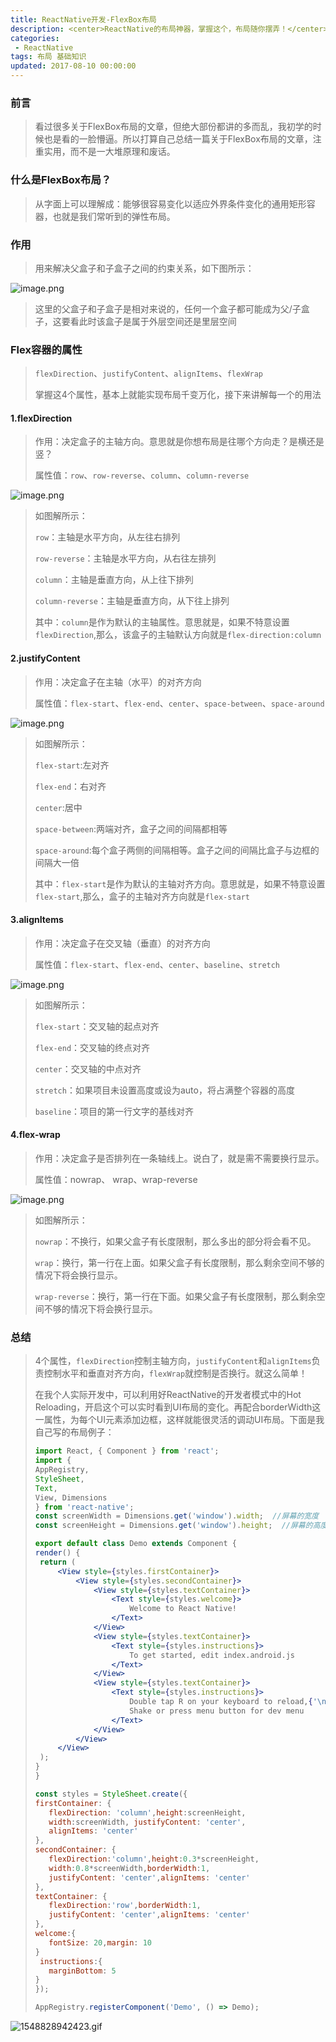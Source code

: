 ```yaml
---
title: ReactNative开发-FlexBox布局
description: <center>ReactNative的布局神器，掌握这个，布局随你摆弄！</center>
categories:
 - ReactNative
tags: 布局 基础知识
updated: 2017-08-10 00:00:00
---
```


### 前言

> 看过很多关于FlexBox布局的文章，但绝大部份都讲的多而乱，我初学的时候也是看的一脸懵逼。所以打算自己总结一篇关于FlexBox布局的文章，注重实用，而不是一大堆原理和废话。

### 什么是FlexBox布局？

> 从字面上可以理解成：能够很容易变化以适应外界条件变化的通用矩形容器，也就是我们常听到的弹性布局。

### 作用

> 用来解决父盒子和子盒子之间的约束关系，如下图所示：

![image.png](<http://lc-lf8y5iic.cn-n1.lcfile.com/413851bd37f44005729a/FlexBox%E5%B8%83%E5%B1%801.png>)

> 这里的父盒子和子盒子是相对来说的，任何一个盒子都可能成为父/子盒子，这要看此时该盒子是属于外层空间还是里层空间

### Flex容器的属性

> `flexDirection`、`justifyContent`、`alignItems`、`flexWrap`  
>
> 掌握这4个属性，基本上就能实现布局千变万化，接下来讲解每一个的用法

#### 1.flexDirection

> 作用：决定盒子的主轴方向。意思就是你想布局是往哪个方向走？是横还是竖？  
>
> 属性值：`row`、`row-reverse`、`column`、`column-reverse`

![image.png](<http://lc-lf8y5iic.cn-n1.lcfile.com/0b6769d19ea31f371ca2/FlexBox%E5%B8%83%E5%B1%802.png>)

> 如图解所示：
>
> `row`：主轴是水平方向，从左往右排列
>
> `row-reverse`：主轴是水平方向，从右往左排列
>
> `column`：主轴是垂直方向，从上往下排列
>
> `column-reverse`：主轴是垂直方向，从下往上排列
>
> 其中：`column`是作为默认的主轴属性。意思就是，如果不特意设置`flexDirection`,那么，该盒子的主轴默认方向就是`flex-direction:column`

#### 2.justifyContent

> 作用：决定盒子在主轴（水平）的对齐方向  
>
> 属性值：`flex-start`、`flex-end`、`center`、`space-between`、`space-around`

![image.png](<http://lc-lf8y5iic.cn-n1.lcfile.com/c09e8d4d493d8ffe5f54/FlexBox%E5%B8%83%E5%B1%807.png>)

> 如图解所示：
>
> `flex-start`:左对齐
>
> `flex-end`：右对齐
>
> `center`:居中
>
> `space-between`:两端对齐，盒子之间的间隔都相等
>
> `space-around`:每个盒子两侧的间隔相等。盒子之间的间隔比盒子与边框的间隔大一倍
>
> 其中：`flex-start`是作为默认的主轴对齐方向。意思就是，如果不特意设置`flex-start`,那么，盒子的主轴对齐方向就是`flex-start`

#### 3.alignItems

> 作用：决定盒子在交叉轴（垂直）的对齐方向  
>
> 属性值：`flex-start`、`flex-end`、`center`、`baseline`、`stretch`

![image.png](<http://lc-lf8y5iic.cn-n1.lcfile.com/03a2e0595b3e3c99298f/FlexBox%E5%B8%83%E5%B1%804.png>)

> 如图解所示：
>
> `flex-start`：交叉轴的起点对齐  
>
> `flex-end`：交叉轴的终点对齐  
>
> `center`：交叉轴的中点对齐
>
> `stretch`：如果项目未设置高度或设为auto，将占满整个容器的高度
>
> `baseline`：项目的第一行文字的基线对齐

#### 4.flex-wrap

> 作用：决定盒子是否排列在一条轴线上。说白了，就是需不需要换行显示。  
>
> 属性值：nowrap、 wrap、wrap-reverse

![image.png](<http://lc-lf8y5iic.cn-n1.lcfile.com/8d6b765035db03453d25/FlexBox%E5%B8%83%E5%B1%805.png>)

> 如图解所示：  
>
> `nowrap`：不换行，如果父盒子有长度限制，那么多出的部分将会看不见。
>
> `wrap`：换行，第一行在上面。如果父盒子有长度限制，那么剩余空间不够的情况下将会换行显示。
>
> `wrap-reverse`：换行，第一行在下面。如果父盒子有长度限制，那么剩余空间不够的情况下将会换行显示。

### 总结

> 4个属性，`flexDirection`控制主轴方向，`justifyContent`和`alignItems`负责控制水平和垂直对齐方向，`flexWrap`就控制是否换行。就这么简单！
>
> 在我个人实际开发中，可以利用好ReactNative的开发者模式中的Hot Reloading，开启这个可以实时看到UI布局的变化。再配合borderWidth这一属性，为每个UI元素添加边框，这样就能很灵活的调动UI布局。下面是我自己写的布局例子：
>
> ```jsx
> import React, { Component } from 'react';
> import {
> AppRegistry,
> StyleSheet,
> Text,
> View, Dimensions
> } from 'react-native';
> const screenWidth = Dimensions.get('window').width;  //屏幕的宽度
> const screenHeight = Dimensions.get('window').height;  //屏幕的高度
> 
> export default class Demo extends Component {
> render() {
>  return (
>      <View style={styles.firstContainer}>
>          <View style={styles.secondContainer}>
>              <View style={styles.textContainer}>
>                  <Text style={styles.welcome}>
>                      Welcome to React Native!
>                  </Text>
>              </View>
>              <View style={styles.textContainer}>
>                  <Text style={styles.instructions}>
>                      To get started, edit index.android.js
>                  </Text>
>              </View>
>              <View style={styles.textContainer}>
>                  <Text style={styles.instructions}>
>                      Double tap R on your keyboard to reload,{'\n'}
>                      Shake or press menu button for dev menu
>                  </Text>
>              </View>
>          </View>
>      </View>
>  );
> }
> }
> 
> const styles = StyleSheet.create({
> firstContainer: {
>    flexDirection: 'column',height:screenHeight,
>    width:screenWidth, justifyContent: 'center',
>    alignItems: 'center'
> },
> secondContainer: {
>    flexDirection:'column',height:0.3*screenHeight,
>    width:0.8*screenWidth,borderWidth:1,
>    justifyContent: 'center',alignItems: 'center'
> },
> textContainer: {
>    flexDirection:'row',borderWidth:1,
>    justifyContent: 'center',alignItems: 'center'
> },
> welcome:{
>    fontSize: 20,margin: 10
> }
>  instructions:{
>    marginBottom: 5
> }
> });
> 
> AppRegistry.registerComponent('Demo', () => Demo);
> ```
>

![1548828942423.gif](<http://lc-lf8y5iic.cn-n1.lcfile.com/2ab221025d0d0c44879b/FlexBox%E5%B8%83%E5%B1%806.gif>)

